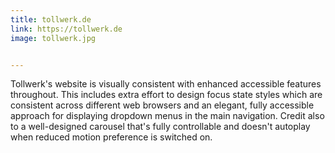 ```yaml
---
title: tollwerk.de
link: https://tollwerk.de
image: tollwerk.jpg


---
```


Tollwerk's website is visually consistent with enhanced accessible features throughout. This includes extra effort to design focus state styles which are consistent across different web browsers and an elegant, fully accessible approach for displaying dropdown menus in the main navigation. Credit also to a well-designed carousel that's fully controllable and doesn't autoplay when reduced motion preference is switched on.
